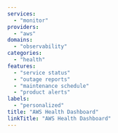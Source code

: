 ```yaml
---
services:
  - "monitor"
providers:
  - "aws"
domains:
  - "observability"
categories:
  - "health"
features:
  - "service status"
  - "outage reports"
  - "maintenance schedule"
  - "product alerts"
labels:
  - "personalized"
title: "AWS Health Dashboard"
linkTitle: "AWS Health Dashboard"
---
```

